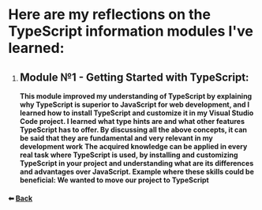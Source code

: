 # Here are my reflections on the TypeScript information modules I've learned:

1. ## Module №1 - Getting Started with TypeScript:

      **This module improved my understanding of TypeScript by explaining why TypeScript is superior to JavaScript for web development, and I learned how to install TypeScript and customize it in my Visual Studio Code project. I learned what type hints are and what other features TypeScript has to offer. By discussing all the above concepts, it can be said that they are fundamental and very relevant in my development work**
      **The acquired knowledge can be applied in every real task where TypeScript is used, by installing and customizing TypeScript in your project and understanding what are its differences and advantages over JavaScript. Example  where these skills could be beneficial: We wanted to move our project to TypeScript**

#### ⬅ [Back](./README.md)